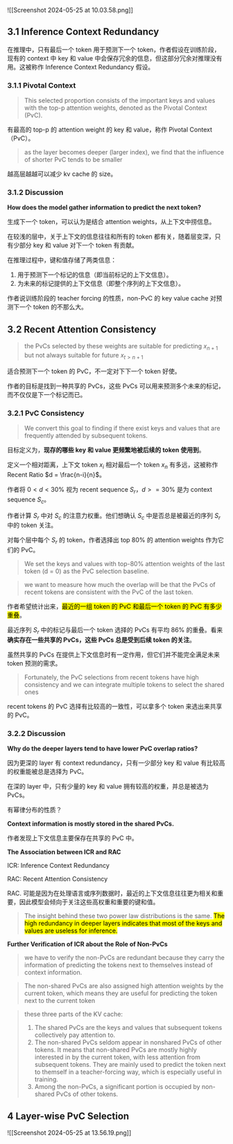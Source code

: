 ![[Screenshot 2024-05-25 at 10.03.58.png]]

## 3.1 Inference Context Redundancy

在推理中，只有最后一个 token 用于预测下一个 token，作者假设在训练阶段，现有的 context 中 key 和 value 中会保存冗余的信息，但这部分冗余对推理没有用。这被称作 Inference Context Redundancy 假设。
### 3.1.1 Pivotal Context

> This selected proportion consists of the important keys and values with the top-p attention weights, denoted as the Pivotal Context (PvC).

有最高的 top-p 的 attention weight 的 key 和 value，称作 Pivotal Context（PvC）。

> as the layer becomes deeper (larger index), we find that the influence of shorter PvC tends to be smaller

越高层越越可以减少 kv cache 的 size。
### 3.1.2 Discussion

**How does the model gather information to predict the next token?**

生成下一个 token，可以认为是结合 attention weights，从上下文中捞信息。

在较浅的层中，关于上下文的信息往往和所有的 token 都有关，随着层变深，只有少部分 key 和 value 对下一个 token 有贡献。

在推理过程中，键和值存储了两类信息：

1. 用于预测下一个标记的信息（即当前标记的上下文信息）。
2. 为未来的标记提供的上下文信息（即整个序列的上下文信息）。

作者说训练阶段的 teacher forcing 的性质，non-PvC 的 key value cache 对预测下一个 token 的不那么大。
## 3.2 Recent Attention Consistency

> the PvCs selected by these weights are suitable for predicting $x_{n+1}$ but not always suitable for future $x_{t>n+1}$

适合预测下一个 token 的 PvC，不一定对下下一个 token 好使。

作者的目标是找到一种共享的 PvCs，这些 PvCs 可以用来预测多个未来的标记，而不仅仅是下一个标记而已。
### 3.2.1 PvC Consistency

> We convert this goal to finding if there exist keys and values that are frequently attended by subsequent tokens.

目标定义为，**现存的哪些 key 和 value 更频繁地被后续的 token 使用到**。

定义一个相对距离，上下文 token $x_i$ 相对最后一个 token $x_n$ 有多远，这被称作 Recent Ratio $d = \frac{n-i}{n}$。

作者将 $0 < d < 30\%$ 视为 recent sequence $S_r$，$d >= 30\%$ 是为 context sequence $S_c$。

作者计算 $S_r$ 中对 $S_c$ 的注意力权重。他们想确认 $S_c$ 中是否总是被最近的序列 $S_r$ 中的 token 关注。

对每个层中每个 $S_r$ 的 token，作者选择出 top 80% 的 attention weights 作为它们的 PvC。

> We set the keys and values with top-80% attention weights of the last token (d = 0) as the PvC selection baseline.

> we want to measure how much the overlap will be that the PvCs of recent tokens are consistent with the PvC of the last token.

作者希望统计出来，<mark>最近的一组 token 的 PvC 和最后一个 token 的 PvC 有多少重叠</mark>。

最近序列 $S_r$​ 中的标记与最后一个 token 选择的 PvCs 有平均 86% 的重叠。看来**确实存在一些共享的 PvCs，这些 PvCs 总是受到后续 token 的关注**。

虽然共享的 PvCs 在提供上下文信息时有一定作用，但它们并不能完全满足未来 token 预测的需求。

> Fortunately, the PvC selections from recent tokens have high consistency and we can integrate multiple tokens to select the shared ones

recent tokens 的 PvC 选择有比较高的一致性，可以拿多个 token 来选出来共享的 PvC。

### 3.2.2 Discussion

**Why do the deeper layers tend to have lower PvC overlap ratios?**

因为更深的 layer 有 context redundancy，只有一少部分 key 和 value 有比较高的权重能被总是选择为 PvC。

在深的 layer 中，只有少量的 key 和 value 拥有较高的权重，并总是被选为 PvCs。

有幂律分布的性质？

**Context information is mostly stored in the shared PvCs.**

作者发现上下文信息主要保存在共享的 PvC 中。

**The Association between ICR and RAC**

ICR: Inference Context Redundancy

RAC: Recent Attention Consistency

RAC. 可能是因为在处理语言或序列数据时，最近的上下文信息往往更为相关和重要，因此模型会倾向于关注这些高权重和重要的键和值。

> The insight behind these two power law distributions is the same. <mark>The high redundancy in deeper layers indicates that most of the keys and values are useless for inference.</mark>

**Further Verification of ICR about the Role of Non-PvCs**

> we have to verify the non-PvCs are redundant because they carry the information of predicting the tokens next to themselves instead of context information.

> The non-shared PvCs are also assigned high attention weights by the current token, which means they are useful for predicting the token next to the current token

> these three parts of the KV cache: 
> 
> 1. The shared PvCs are the keys and values that subsequent tokens collectively pay attention to.
> 2. The non-shared PvCs seldom appear in nonshared PvCs of other tokens. It means that non-shared PvCs are mostly highly interested in by the current token, with less attention from subsequent tokens. They are mainly used to predict the token next to themself in a teacher-forcing way, which is especially useful in training. 
> 3. Among the non-PvCs, a significant portion is occupied by non-shared PvCs of other tokens.

## 4 Layer-wise PvC Selection

![[Screenshot 2024-05-25 at 13.56.19.png]]